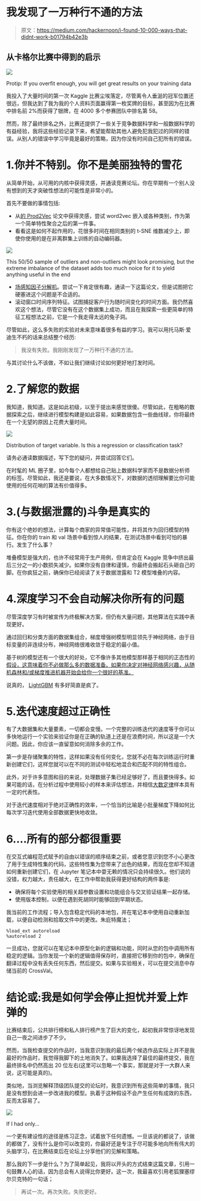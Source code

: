 # 我发现了一万种行不通的方法

> 原文：<https://medium.com/hackernoon/i-found-10-000-ways-that-didnt-work-b01794b42e3b>

## 从卡格尔比赛中得到的启示

![](img/a4f9b0bd407b81b6c553e4a31bf58c11.png)

Protip: If you overfit enough, you will get great results on your training data

我投入了大量时间的第一次 Kaggle 比赛尘埃落定，尽管离令人垂涎的冠军位置还很远，但我达到了我为我的个人资料页面赢得第一枚奖牌的目标，甚至因为在比赛中排名前 2%而获得了银牌，在 4000 多个参赛团队中排名第 58。

然而，除了最终排名之外，比赛还提供了一些关于竞争数据科学和一般数据科学的有益经验，我将这些经验记录下来，希望能帮助其他人避免犯我犯过的同样的错误。从别人的错误中学习毕竟是最好的策略，因为你没有时间自己犯所有的错误。

# 1.你并不特别。你不是美丽独特的雪花

从简单开始，从可用的内核中获得灵感，并通读竞赛论坛。你在早期有一个别人没有想到的天才突破性想法的可能性是非常小的。

首先不要做的事情包括:

*   从[的 Prod2Vec](https://arxiv.org/pdf/1607.07326.pdf) 论文中获得灵感，尝试 word2vec 嵌入或各种类别，作为第一个简单特性聚合之后的第一件事。
*   看看这是如何不起作用的，花很多时间在相同类别的 t-SNE 维数减少上，即使你使用的是在非离群集上训练的自动编码器。

![](img/7fa99217ed9862e6da83a2833bf1fe9e.png)

This 50/50 sample of outliers and non-outliers might look promising, but the extreme imbalance of the dataset adds too much noice for it to yield anything useful in the end

*   [场感知因子分解机](https://www.csie.ntu.edu.tw/~cjlin/papers/ffm.pdf)。尝试一下肯定很有趣，通读一下这篇论文，但是试图把它硬塞进这个问题是不合适的。
*   滚动窗口时间序列特征。试图捕捉客户行为随时间变化的时间方面。我仍然喜欢这个想法，尽管它没有在这个数据集上成功，而且在我探索一些更简单的特征工程想法之前，它是一个我走得太远的兔子洞。

尽管如此，这么多失败的实验对未来意味着很多有益的学习。我可以用托马斯·爱迪生不朽的话来总结整个经历:

> 我没有失败。我刚刚发现了一万种行不通的方法。

与其讨论什么不该做，不如让我们继续讨论如何更好地打发时间。

# 2.了解您的数据

我知道，我知道。这是如此初级，以至于提出来感觉很傻。尽管如此，在粗略的数据探索之后，继续进行模型构建是如此容易，如果数据包含一些曲线球，你将最终在一个无望的原因上花费大量时间。

![](img/d37c8f58eed155233b35ba332f8c780e.png)

Distribution of target variable. Is this a regression or classification task?

请务必通读数据描述，写下您的疑问，并尝试回答它们。

在时髦的 ML 圈子里，如今每个人都想给自己贴上数据科学家而不是数据分析师的标签。尽管如此，我还是要说，在大多数情况下，对数据的透彻理解要比你可能使用的任何花哨的算法有价值得多。

# 3.(与数据泄露的)斗争是真实的

你有这个绝妙的想法，计算每个商家的异常值可能性，并将其作为回归模型的特征。你在你的 train 和 val 场景中看到惊人的结果，在测试场景中看到可怕的暴行。发生了什么事？

堆叠模型是强大的，也许不经常用于生产用例，但肯定会在 Kaggle 竞争中挤出最后三分之一的小数损失减少。如果你没有自律和谨慎，你最终会搬起石头砸自己的脚。在你疯狂之前，确保你已经阅读了关于数据泄露和 T2 模型堆叠的内容。

# 4.深度学习不会自动解决你所有的问题

尽管深度学习有时被宣传为终极解决方案，但仍有大量问题，其他算法在实践中表现更好。

通过回归和分类方面的数据集组合，梯度增强树模型明显领先于神经网络，由于目标变量的非连续分布，神经网络很难收敛于稳定的最小值。

基于树的模型还有一个很大的好处，它不像许多其他模型那样基于相同的正态性的[假设，这意味着你不必做那么多的数据准备。如果你决定对神经网络感兴趣，从随机森林和/或梯度推进机器开始会给你一个很好的基准。](http://www.simafore.com/blog/bid/62333/4-key-advantages-of-using-decision-trees-for-predictive-analytics)

说真的， [LightGBM](https://lightgbm.readthedocs.io/en/latest/) 有多好简直是疯了。

# 5.迭代速度超过正确性

有了大数据集和大量要素，一切都会变慢。一个完整的训练迭代的速度等于你可以多快地运行一个实验来验证你是在正确的轨道上还是在浪费时间，所以这是一个大问题。因此，你应该一直留意如何消除多余的工作。

第一步是存储聚集的特性，这样如果没有任何变化，您就不必在每次训练运行时重新创建它们，这样您就可以在不同的测试中轻松地混合和匹配不同的特性组合。

此外，对于许多意图和目的来说，处理数据子集已经足够好了，而且要快得多。如果可能的话，在分析过程中使用较小的样本来评估想法，并相信[大数定律](https://en.wikipedia.org/wiki/Law_of_large_numbers)样本具有一定的代表性。

对于迭代速度相对于绝对正确性的效率，一个恰当的比喻是小批量梯度下降如何比每次学习迭代使用全部数据更快地收敛。

# 6.…所有的部分都很重要

在交互式编程范式赋予的自由以错误的顺序结束之前，或者您意识到您不小心更改了用于生成特性集的代码，这些特性集为您带来了出色的结果，而现在您却不知道如何重新创建它们，在 Jupyter 笔记本中耍无赖的情况只会持续很久。他们说的没错，权力越大，责任越大，在工作中帮助我获得更好结构的两件事是:

*   确保将每个实验使用的相关超参数设置和功能组合与交叉验证结果一起存储。
*   使用版本控制，以便在遇到死胡同时能够回到早期状态。

我当前的工作流程；导入包含稳定代码的本地包，并在笔记本中使用自动重新加载，以便自动检测和拾取文件中的更改。朱庇特魔法；

```
%load_ext autoreload
%autoreload 2
```

一旦成功，您就可以在笔记本中原型化新的逻辑和功能，同时从您的包中调用所有稳定的逻辑。当你发现一个新的逻辑值得保存时，直接把它移到你的包中，确保在翻译过程中没有丢失任何东西，然后提交。如果与实验相关，可以在提交消息中存储当前的 CrossVal。

# 结论或:我是如何学会停止担忧并爱上炸弹的

比赛结束后，公共排行榜和私人排行榜产生了巨大的变化，起初我非常惊讶地发现自己一夜之间进步了不少。

然而，当我检查提交的作品时，当我意识到我的最后两个候选作品实际上并不是我最好的作品时，我觉得我脚下的土地消失了。如果我选择了最佳的最终提交，我在最终排名中仍然高出 20 位左右(这里可以忽略一个事实，那就是对于一大群人来说，这可能是真的)。

类似地，当浏览解释顶级团队提交的论坛时，我意识到所有这些简单的事情，我只是没有想到会进一步改进我的模型。执着于这种假设不会产生任何有成效的东西，反而太容易了。

![](img/87483c79cf16905cd88fb2d17c23b5b9.png)

If I had only…

一个更有建设性的途径是练习正念，试着放下任何遗憾。一旦该说的都说了，该做的都做了，没有什么是你可以改变的，你最好还是专注于尽可能多地向所有伟大的头脑学习，在比赛结束后在论坛上分享他们的见解和策略。

那么我的下一步是什么？为了简单起见，我将以开头的方式结束这篇文章，引用一句鼓舞人心的话，因为总会有人说得比你更好。这一次，我最喜欢引用老狐狸塞缪尔贝克特的一句话；

> 再试一次。再次失败。失败更好。